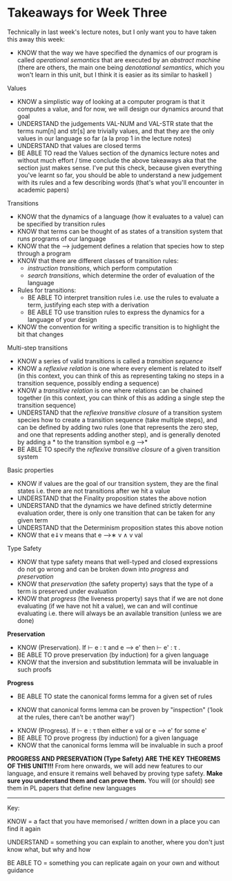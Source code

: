 # Takeaways for Week Three

Technically in last week's lecture notes, but I only want you to have taken this away this week:
  * KNOW that the way we have specified the dynamics of our program is called _operational semantics_ that are executed by an _abstract machine_ (there are others, the main one being _denotational semantics_, which you won't learn in this unit, but I think it is easier as its similar to haskell )

Values
  * KNOW a simplistic way of looking at a computer program is that it computes a value, and for now, we will design our dynamics around that goal
  * UNDERSTAND the judgements VAL-NUM and VAL-STR state that the terms num[n] and str[s] are trivially values, and that they are the only values in our language so far (a la prop 1 in the lecture notes)
  * UNDERSTAND that values are closed terms
  * BE ABLE TO read the Values section of the dynamics lecture notes and without much effort / time conclude the above takeaways aka that the section just makes sense. I've put this check, because given everything you've learnt so far, you should be able to understand a new judgement with its rules and a few describing words (that's what you'll encounter in academic papers)

Transitions
  * KNOW that the dynamics of a language (how it evaluates to a value) can be specified by transition rules
  * KNOW that terms can be thought of as states of a transition system that runs programs of our language
  * KNOW that the --> judgement defines a relation that species how to step through a program
  * KNOW that there are different classes of transition rules:
    - _instruction transitions_, which perform computation
    - _search transitions_, which determine the order of evaluation of the language
  * Rules for transitions:
    - BE ABLE TO interpret transition rules i.e. use the rules to evaluate a term, justifying each step with a derivation
    - BE ABLE TO use transition rules to express the dynamics for a language of your design
  * KNOW the convention for writing a specific transition is to highlight the bit that changes

Multi-step transitions
  * KNOW a series of valid transitions is called a _transition sequence_
  * KNOW a _reflexive relation_ is one where every element is related to itself (in this context, you can think of this as representing taking no steps in a transition sequence, possibly ending a sequence)
  * KNOW a _transitive relation_ is one where relations can be chained together (in this context, you can think of this as adding a single step the transition sequence)
  * UNDERSTAND that the _reflexive transitive closure_ of a transition system species how to create a transition sequence (take multiple steps), and can be defined by adding two rules (one that represents the zero step, and one that represents adding another step), and is generally denoted by adding a * to the transition symbol e.g -->*
  * BE ABLE TO specify the _reflexive transitive closure_ of a given transition system

Basic properties
  * KNOW if values are the goal of our transition system, they are the final states i.e. there are not transitions after we hit a value
  * UNDERSTAND that the Finality proposition states the above notion
  * UNDERSTAND that the dynamics we have defined strictly determine evaluation order, there is only one transition that can be taken for any given term
  * UNDERSTAND that the Determinism proposition states this above notion
  * KNOW that e⇓v means that e -->∗ v ∧ v val

Type Safety
  * KNOW that type safety means that well-typed and closed expressions do not go wrong and can be broken down into _progress_ and _preservation_
  * KNOW that _preservation_ (the safety property) says that the type of a term is preserved under evaluation
  * KNOW that _progress_ (the liveness property) says that if we are not done evaluating (if we have not hit a value), we can and will continue evaluating i.e. there will always be an available transition (unless we are done)

**Preservation**
  * KNOW (Preservation). If ⊢ e : τ and e --> e' then ⊢ e' : τ .
  * BE ABLE TO prove preservation (by induction) for a given language
  * KNOW that the inversion and substitution lemmata will be invaluable in such proofs

**Progress**
  * BE ABLE TO state the canonical forms lemma for a given set of rules
  - KNOW that canonical forms lemma can be proven by "inspection" (‘look at the rules, there can’t be another way!’)
  * KNOW (Progress). If ⊢ e : τ then either e val or e --> e' for some e'
  * BE ABLE TO prove progress (by induction) for a given language
  * KNOW that the canonical forms lemma will be invaluable in such a proof

**PROGRESS AND PRESERVATION (Type Safety) ARE THE KEY THEOREMS OF THIS UNIT!!!**
From here onwards, we will add new features to our language, and ensure it remains well behaved by proving type safety. **Make sure you understand them and can prove them.**
You will (or should) see them in PL papers that define new languages

---
Key:

KNOW = a fact that you have memorised / written down in a place you can find it again

UNDERSTAND = something you can explain to another, where you don't just know what, but why and how

BE ABLE TO = something you can replicate again on your own and without guidance
